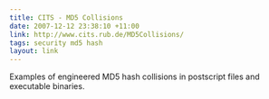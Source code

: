 ```yaml
---
title: CITS - MD5 Collisions
date: 2007-12-12 23:38:10 +11:00
link: http://www.cits.rub.de/MD5Collisions/
tags: security md5 hash
layout: link
---
```

Examples of engineered MD5 hash collisions in postscript files and executable binaries.
